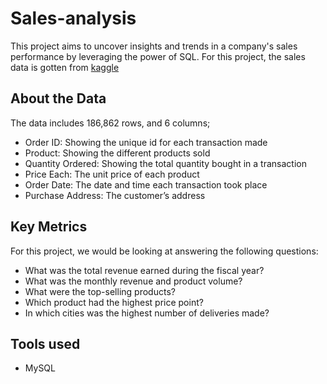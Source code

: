 # Sales-analysis
This project aims to uncover insights and trends in a company's sales performance by leveraging the power of SQL. 
For this project, the sales data is gotten from [kaggle](https://kaggle.com/)

## About the Data
The data includes 186,862 rows, and 6 columns;
- Order ID: Showing the unique id for each transaction made
- Product: Showing the different products sold
- Quantity Ordered: Showing the total quantity bought in a transaction
- Price Each: The unit price of each product
- Order Date: The date and time each transaction took place
- Purchase Address: The customer’s address

## Key Metrics
For this project, we would be looking at answering the following questions:

- What was the total revenue earned during the fiscal year?
- What was the monthly revenue and product volume?
- What were the top-selling products?
- Which product had the highest price point?
- In which cities was the highest number of deliveries made?

## Tools used
* MySQL
